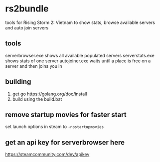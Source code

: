 # rs2bundle
tools for Rising Storm 2: Vietnam to show stats, browse available servers and auto join servers

## tools
serverbrowser.exe shows all available populated servers
serverstats.exe shows stats of one server
autojoiner.exe waits until a place is free on a server and then joins you in

## building
1. get go https://golang.org/doc/install
2. build using the build.bat

## remove startup movies for faster start
set launch options in steam to `-nostartupmovies`

## get an api key for serverbrowser here
https://steamcommunity.com/dev/apikey
